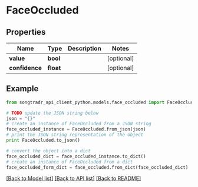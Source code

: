 # FaceOccluded


## Properties
Name | Type | Description | Notes
------------ | ------------- | ------------- | -------------
**value** | **bool** |  | [optional] 
**confidence** | **float** |  | [optional] 

## Example

```python
from songtradr_api_client_python.models.face_occluded import FaceOccluded

# TODO update the JSON string below
json = "{}"
# create an instance of FaceOccluded from a JSON string
face_occluded_instance = FaceOccluded.from_json(json)
# print the JSON string representation of the object
print FaceOccluded.to_json()

# convert the object into a dict
face_occluded_dict = face_occluded_instance.to_dict()
# create an instance of FaceOccluded from a dict
face_occluded_form_dict = face_occluded.from_dict(face_occluded_dict)
```
[[Back to Model list]](../README.md#documentation-for-models) [[Back to API list]](../README.md#documentation-for-api-endpoints) [[Back to README]](../README.md)


